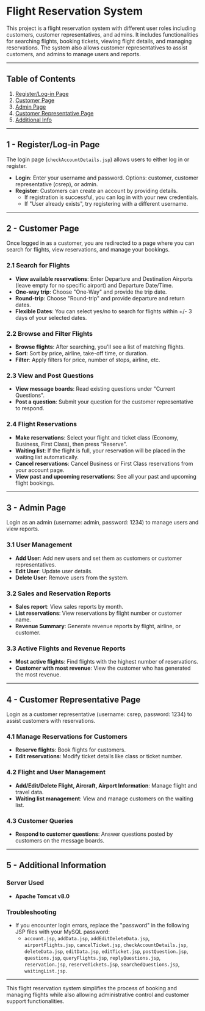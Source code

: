 # Flight Reservation System

This project is a flight reservation system with different user roles including customers, customer representatives, and admins. It includes functionalities for searching flights, booking tickets, viewing flight details, and managing reservations. The system also allows customer representatives to assist customers, and admins to manage users and reports.

---

## Table of Contents
1. [Register/Log-in Page](#1---registerlog-in-page)
2. [Customer Page](#2---customer-page)
3. [Admin Page](#3---admin-page)
4. [Customer Representative Page](#4---customer-representative-page)
5. [Additional Info](#5---additional-information)

---

## 1 - Register/Log-in Page
The login page (`checkAccountDetails.jsp`) allows users to either log in or register.

- **Login**: Enter your username and password. Options: customer, customer representative (csrep), or admin.
- **Register**: Customers can create an account by providing details. 
    - If registration is successful, you can log in with your new credentials.
    - If "User already exists", try registering with a different username.

---

## 2 - Customer Page
Once logged in as a customer, you are redirected to a page where you can search for flights, view reservations, and manage your bookings.

### 2.1 Search for Flights
- **View available reservations**: Enter Departure and Destination Airports (leave empty for no specific airport) and Departure Date/Time.
- **One-way trip**: Choose "One-Way" and provide the trip date.
- **Round-trip**: Choose "Round-trip" and provide departure and return dates.
- **Flexible Dates**: You can select yes/no to search for flights within +/- 3 days of your selected dates.

### 2.2 Browse and Filter Flights
- **Browse flights**: After searching, you'll see a list of matching flights.
- **Sort**: Sort by price, airline, take-off time, or duration.
- **Filter**: Apply filters for price, number of stops, airline, etc.

### 2.3 View and Post Questions
- **View message boards**: Read existing questions under "Current Questions".
- **Post a question**: Submit your question for the customer representative to respond.

### 2.4 Flight Reservations
- **Make reservations**: Select your flight and ticket class (Economy, Business, First Class), then press "Reserve".
- **Waiting list**: If the flight is full, your reservation will be placed in the waiting list automatically.
- **Cancel reservations**: Cancel Business or First Class reservations from your account page.
- **View past and upcoming reservations**: See all your past and upcoming flight bookings.

---

## 3 - Admin Page
Login as an admin (username: admin, password: 1234) to manage users and view reports.

### 3.1 User Management
- **Add User**: Add new users and set them as customers or customer representatives.
- **Edit User**: Update user details.
- **Delete User**: Remove users from the system.

### 3.2 Sales and Reservation Reports
- **Sales report**: View sales reports by month.
- **List reservations**: View reservations by flight number or customer name.
- **Revenue Summary**: Generate revenue reports by flight, airline, or customer.

### 3.3 Active Flights and Revenue Reports
- **Most active flights**: Find flights with the highest number of reservations.
- **Customer with most revenue**: View the customer who has generated the most revenue.

---

## 4 - Customer Representative Page
Login as a customer representative (username: csrep, password: 1234) to assist customers with reservations.

### 4.1 Manage Reservations for Customers
- **Reserve flights**: Book flights for customers.
- **Edit reservations**: Modify ticket details like class or ticket number.

### 4.2 Flight and User Management
- **Add/Edit/Delete Flight, Aircraft, Airport Information**: Manage flight and travel data.
- **Waiting list management**: View and manage customers on the waiting list.

### 4.3 Customer Queries
- **Respond to customer questions**: Answer questions posted by customers on the message boards.

---

## 5 - Additional Information

### Server Used
- **Apache Tomcat v8.0**

### Troubleshooting
- If you encounter login errors, replace the "password" in the following JSP files with your MySQL password:
    - `account.jsp`, `addData.jsp`, `addEditDeleteData.jsp`, `airportFlights.jsp`, `cancelTicket.jsp`, `checkAccountDetails.jsp`, `deleteData.jsp`, `editData.jsp`, `editTicket.jsp`, `postQuestion.jsp`, `questions.jsp`, `queryFlights.jsp`, `replyQuestions.jsp`, `reservation.jsp`, `reserveTickets.jsp`, `searchedQuestions.jsp`, `waitingList.jsp`.

---

This flight reservation system simplifies the process of booking and managing flights while also allowing administrative control and customer support functionalities.
